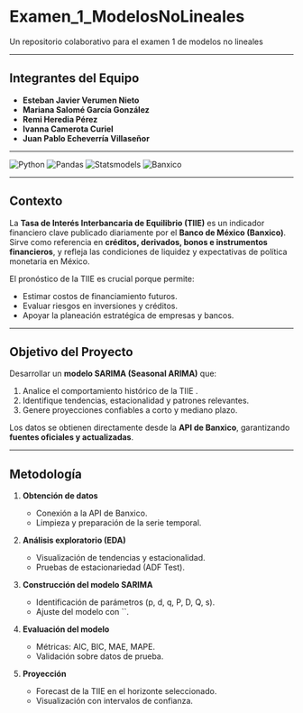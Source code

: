 # Examen_1_ModelosNoLineales
Un repositorio colaborativo para el examen 1 de modelos no lineales 

---
## Integrantes del Equipo

- **Esteban Javier Verumen Nieto**  
- **Mariana Salomé García González**  
- **Remi Heredia Pérez**  
- **Ivanna Camerota Curiel**  
- **Juan Pablo Echeverría Villaseñor**

---

![Python](https://img.shields.io/badge/Python-3.10+-blue.svg?logo=python&logoColor=white)
![Pandas](https://img.shields.io/badge/Pandas-Data%20Analysis-yellow.svg?logo=pandas&logoColor=white)
![Statsmodels](https://img.shields.io/badge/Statsmodels-SARIMA-green.svg?logo=statsmodels&logoColor=white)
![Banxico](https://img.shields.io/badge/Data-Banxico-orange.svg?logo=google-scholar&logoColor=white)

---

##  Contexto

La **Tasa de Interés Interbancaria de Equilibrio (TIIE)** es un indicador financiero clave publicado diariamente por el **Banco de México (Banxico)**.  
Sirve como referencia en **créditos, derivados, bonos e instrumentos financieros**, y refleja las condiciones de liquidez y expectativas de política monetaria en México.  

El pronóstico de la TIIE es crucial porque permite:  
- Estimar costos de financiamiento futuros.  
- Evaluar riesgos en inversiones y créditos.  
- Apoyar la planeación estratégica de empresas y bancos.  


---


##  Objetivo del Proyecto

Desarrollar un **modelo SARIMA (Seasonal ARIMA)** que:  
1. Analice el comportamiento histórico de la TIIE .  
2. Identifique tendencias, estacionalidad y patrones relevantes.  
3. Genere proyecciones confiables a corto y mediano plazo.  

Los datos se obtienen directamente desde la **API de Banxico**, garantizando **fuentes oficiales y actualizadas**.

---

##  Metodología
1. **Obtención de datos**  
   - Conexión a la API de Banxico.  
   - Limpieza y preparación de la serie temporal.  

2. **Análisis exploratorio (EDA)**  
   - Visualización de tendencias y estacionalidad.  
   - Pruebas de estacionariedad (ADF Test).  

3. **Construcción del modelo SARIMA**  
   - Identificación de parámetros (p, d, q, P, D, Q, s).  
   - Ajuste del modelo con ``.  

4. **Evaluación del modelo**  
   - Métricas: AIC, BIC, MAE, MAPE.  
   - Validación sobre datos de prueba.  

5. **Proyección**  
   - Forecast de la TIIE en el horizonte seleccionado.  
   - Visualización con intervalos de confianza.  
